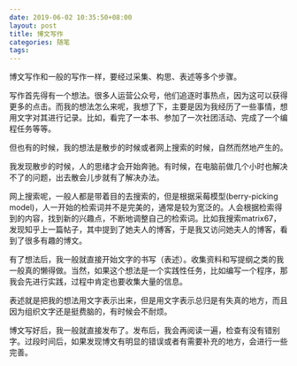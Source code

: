```yaml
---
date: 2019-06-02 10:35:50+08:00
layout: post
title: 博文写作
categories: 随笔
tags: 
---
```


博文写作和一般的写作一样，要经过采集、构思、表述等多个步骤。

写作首先得有一个想法。很多人运营公众号，他们追逐时事热点，因为这可以获得更多的点击。而我的想法怎么来呢，我想了下，主要是因为我经历了一些事情，想用文字对其进行记录。比如，看完了一本书、参加了一次社团活动、完成了一个编程任务等等。

但也有的时候，我的想法是散步的时候或者网上搜索的时候，自然而然地产生的。

我发现散步的时候，人的思绪才会开始奔驰。有时候，在电脑前做几个小时也解决不了的问题，出去散会儿步就有了解决办法。

网上搜索呢，一般人都是带着目的去搜索的，但是根据采莓模型(berry-picking model)，人一开始的检索词并不是完美的，通常是较为宽泛的。人会根据检索得到的内容，找到新的兴趣点，不断地调整自己的检索词。比如我搜索matrix67，发现知乎上一篇帖子，其中提到了她夫人的博客，于是我又访问她夫人的博客，看到了很多有趣的博文。

有了想法后，我一般就直接开始文字的书写（表述）。收集资料和写提纲之类的我一般真的懒得做。当然，如果这个想法是一个实践性任务，比如编写一个程序，那我会先进行实践，过程中肯定也要收集大量的信息。

表述就是把我的想法用文字表示出来，但是用文字表示总归是有失真的地方，而且因为组织文字还是挺费脑的，有时候会不耐烦。

博文写好后，我一般就直接发布了。发布后，我会再阅读一遍，检查有没有错别字。过段时间后，如果发现博文有明显的错误或者有需要补充的地方，会进行一些完善。








